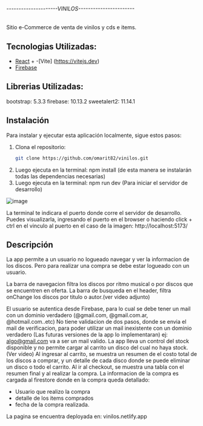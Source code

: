 ###### ---------------------VINILOS----------------------- ######

Sitio e-Commerce de venta de vinilos y cds e items.

## Tecnologias Utilizadas: 

- [React](https://reactjs.org/) + -[Vite] (https://vitejs.dev)
- [Firebase](https://firebase.google.com/) 

## Librerias Utilizadas: 

bootstrap: 5.3.3
firebase: 10.13.2
sweetalert2: 11.14.1

## Instalación

Para instalar y ejecutar esta aplicación localmente, sigue estos pasos:

1. Clona el repositorio:
   ```bash
   git clone https://github.com/omarit82/vinilos.git

2. Luego ejecuta en la terminal:
   npm install
   (de esta manera se instalarán todas las dependencias necesarias)
3. Luego ejecuta en la terminal:
   npm run dev
   (Para iniciar el servidor de desarrollo)

![image](https://github.com/user-attachments/assets/aee1669b-8d75-4bde-be1a-95bd2d67e4fb)

La terminal te indicara el puerto donde corre el servidor de desarrollo. Puedes visualizarla, ingresando el puerto en el browser o haciendo click + ctrl en el vinculo al puerto
en el caso de la imagen:  http://localhost:5173/

## Descripción

La app permite a un usuario no logueado navegar y ver la informacion de los discos. Pero para realizar una compra se debe estar logueado con un usuario.

La barra de navegacion filtra los discos por ritmo musical o por discos que se encuentren en oferta. La barra de busqueda en el header, filtra onChange los discos por titulo o autor.(ver video adjunto) 

El usuario se autentica desde Firebase, para lo cual se debe tener un mail con un dominio verdadero (@gmail.com, @gmail.com.ar, @hotmail.com..etc) No tiene validacion de dos pasos, donde se envia el mail de verificacion, para poder utilizar un mail inexistente con un dominio verdadero (Las futuras versiones de la app lo implementaran) ej: algo@gmail.com va a ser un mail valido.
La app lleva un control del stock disponible y no permite cargar al carrito un disco del cual no haya stock. (Ver video)
Al ingresar al carrito, se muestra un resumen de el costo total de los discos a comprar, y un detalle de cada disco donde se puede eliminar un disco o todo el carrito.
Al ir al checkout, se muestra una tabla con el resumen final y al realizar la compra. La informacion de la compra es cargada al firestore donde en la compra queda detallado:

* Usuario que realizo la compra
* detalle de los items comprados
* fecha de la compra realizada.

La pagina se encuentra deployada en: vinilos.netlify.app
